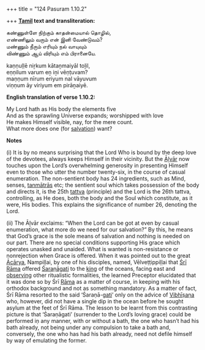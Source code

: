 +++
title = "124 Pasuram 1.10.2"

+++
**[Tamil](/definition/tamil#history "show Tamil definitions") text and transliteration:**

கண்ணுள்ளே நிற்கும் காதன்மையால் தொழில்,  
எண்ணிலும் வரும் என் இனி வேண்டுவம்?  
மண்ணும் நீரும் எரியும் நல் வாயுவும்  
விண்ணும் ஆய் விரியும் எம் பிரானையே.

kaṇṇuḷḷē niṟkum kātaṉmaiyāl toḻil,  
eṇṇilum varum eṉ iṉi vēṇṭuvam?  
maṇṇum nīrum eriyum nal vāyuvum  
viṇṇum āy viriyum em pirāṉaiyē.

**English translation of verse 1.10.2:**

My Lord hath as His body the elements five  
And as the sprawling Universe expands; worshipped with love  
He makes Himself visible, nay, for the mere count.  
What more does one (for [salvation](/definition/salvation#history "show salvation definitions")) want?

**Notes**

\(i\) It is by no means surprising that the Lord Who is bound by the deep love of the devotees, always keeps Himself in their vicinity. But the [Āḻvār](/definition/aḻvar#vaishnavism "show Āḻvār definitions") now touches upon the Lord’s overwhelming generosity in presenting Himself even to those who utter the number twenty-six, in the course of casual enumeration. The non-sentient body has 24 ingredients, such as Mind, senses, [tanmātrās](/definition/tanmatra#vaishnavism "show tanmātrās definitions") etc; the sentient soul which takes possession of the body and directs it, is the 25th [tattva](/definition/tattva#vaishnavism "show tattva definitions") (principle) and the Lord is the 26th tattva, controlling, as He does, both the body and the Soul which constitute, as it were, His bodies. This explains the significance of number 26, denoting the Lord.

\(ii\) The Āḻvār exclaims: “When the Lord can be got at even by casual enumeration, what more do we need for our salvation?” By this, he means that God’s grace is the sole means of salvation and nothing is needed on our part. There are no special conditions supporting His grace which operates unasked and unaided. What is wanted is non-resistance or nonrejection when Grace is offered. When it was pointed out to the great [Ācārya](/definition/acarya#vaishnavism "show Ācārya definitions"), Nampiḷḷai, by one of his disciples, named, Vēlveṭṭippiḷḷai that [Śrī Rāma](/definition/shrirama#history "show Śrī Rāma definitions") offered [Śaraṇāgati](/definition/sharanagati#vaishnavism "show Śaraṇāgati definitions") to the [king](/definition/king#history "show king definitions") of the oceans, facing east and [observing](/definition/observing#history "show observing definitions") other ritualistic formalities, the learned Preceptor elucidated that it was done so by Śrī [Rāma](/definition/rama#vaishnavism "show Rāma definitions") as a matter of course, in keeping with his orthodox background and not as something mandatory. As a matter of fact, Śrī Rāma resorted to the said ‘Śaraṇā-[gati](/definition/gati#history "show gati definitions")’ only on the advice of [Vibhīṣaṇa](/definition/vibhishana#vaishnavism "show Vibhīṣaṇa definitions") who, however, did not have a single dip in the ocean before he sought asylum at the feet of Śrī Rāma. The lesson to be learnt from this contrasting picture is that ‘Śaraṇāgati’ (surrender to the Lord’s loving grace) could be performed iṇ any manner, with or without a bath, the one who hasn’t had his bath already, not being under any compulsion to take a bath and, conversely, the one who has had his bath already, need not defile himself by way of emulating the former.


